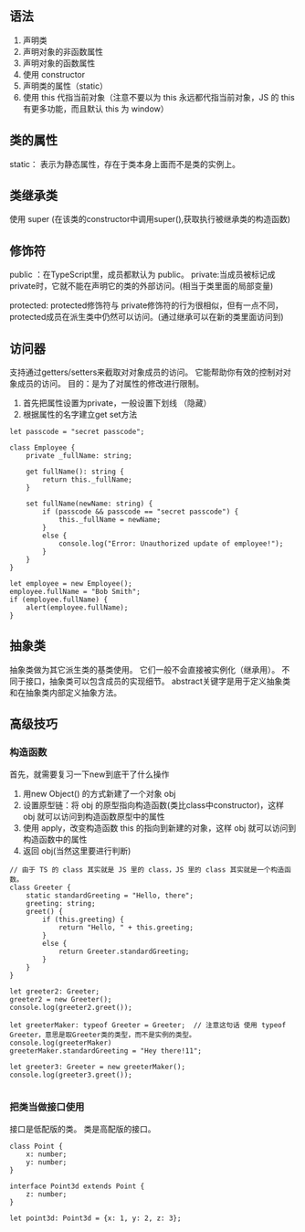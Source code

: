 ## 语法
1. 声明类
2. 声明对象的非函数属性
3. 声明对象的函数属性
4. 使用 constructor
5. 声明类的属性（static）
6. 使用 this 代指当前对象（注意不要以为 this 永远都代指当前对象，JS 的 this 有更多功能，而且默认 this 为 window）

## 类的属性
static： 表示为静态属性，存在于类本身上面而不是类的实例上。

## 类继承类
使用 super  (在该类的constructor中调用super(),获取执行被继承类的构造函数)

## 修饰符

public ：在TypeScript里，成员都默认为 public。
private:当成员被标记成 private时，它就不能在声明它的类的外部访问。(相当于类里面的局部变量)

protected: protected修饰符与 private修饰符的行为很相似，但有一点不同， protected成员在派生类中仍然可以访问。(通过继承可以在新的类里面访问到)
## 访问器
支持通过getters/setters来截取对对象成员的访问。 它能帮助你有效的控制对对象成员的访问。 
目的：是为了对属性的修改进行限制。
1. 首先把属性设置为private，一般设置下划线 （隐藏）
2. 根据属性的名字建立get  set方法
```
let passcode = "secret passcode";

class Employee {
    private _fullName: string;

    get fullName(): string {
        return this._fullName;
    }

    set fullName(newName: string) {
        if (passcode && passcode == "secret passcode") {
            this._fullName = newName;
        }
        else {
            console.log("Error: Unauthorized update of employee!");
        }
    }
}

let employee = new Employee();
employee.fullName = "Bob Smith";
if (employee.fullName) {
    alert(employee.fullName);
}
```

## 抽象类
抽象类做为其它派生类的基类使用。 它们一般不会直接被实例化（继承用）。 不同于接口，抽象类可以包含成员的实现细节。 abstract关键字是用于定义抽象类和在抽象类内部定义抽象方法。

## 高级技巧
### 构造函数
首先，就需要复习一下new到底干了什么操作 
1.  用new Object() 的方式新建了一个对象 obj
2. 设置原型链：将 obj 的原型指向构造函数(类比class中constructor)，这样 obj 就可以访问到构造函数原型中的属性
3. 使用 apply，改变构造函数 this 的指向到新建的对象，这样 obj 就可以访问到构造函数中的属性
4. 返回 obj(当然这里要进行判断)

```
// 由于 TS 的 class 其实就是 JS 里的 class，JS 里的 class 其实就是一个构造函数。
class Greeter {
    static standardGreeting = "Hello, there";
    greeting: string;
    greet() {
        if (this.greeting) {
            return "Hello, " + this.greeting;
        }
        else {
            return Greeter.standardGreeting;
        }
    }
}

let greeter2: Greeter;
greeter2 = new Greeter();
console.log(greeter2.greet());

let greeterMaker: typeof Greeter = Greeter;  // 注意这句话 使用 typeof Greeter，意思是取Greeter类的类型，而不是实例的类型。 
console.log(greeterMaker)
greeterMaker.standardGreeting = "Hey there!11";

let greeter3: Greeter = new greeterMaker();
console.log(greeter3.greet());


```

### 把类当做接口使用

接口是低配版的类。
类是高配版的接口。

```
class Point {
    x: number;
    y: number;
}

interface Point3d extends Point {
    z: number;
}

let point3d: Point3d = {x: 1, y: 2, z: 3};
```